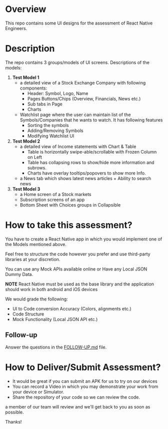 # Overview

This repo contains some UI designs for the assessment of React Native Engineers.

# Description

The repo contains 3 groups/models of UI screens. Descriptions of the models:

 1. **Test Model 1**
    - a detailed view of a Stock Exchange Company with following components:
      - Header: Symbol, Logo, Name
      - Pages Buttons/Chips (Overview, Financials, News etc.)
      - Sub tabs in Page
      - Charts
    - Watchlist page where the user can maintain list of the Symbols/Companies that he wants to watch. It has following features
      - Sorting the symbols
      - Adding/Removing Symbols
      - Modifying Watchlist UI
2. **Test Model 2**
    - a detailed view of Income statements with Chart & Table
      - Table is horizontally swipe-able/scrollable with Frozen Column on Left
      - Table has collapsing rows to show/hide more information and subrows.
      - Charts have overlay tooltips/popovers to show more Info.
    - a News tab which shows latest news articles + Ability to search news
3. **Test Model 3**
    - a Home screen of a Stock markets
    - Subscription screens of an app
    - Bottom Sheet with Choices groups in Collapsible

# How to take this assessment?

You have to create a React Native app in which you would implement one of the Models mentioned above.

Feel free to structure the code however you prefer and use third-party libraries at your discretion.

You can use any Mock APIs available online or Have any Local JSON Dummy Data.

**NOTE**
React Native must be used as the base library and the application should work in both android and iOS devices

We would grade the following:

 - UI to Code conversion Accuracy (Colors, alignments etc.)
 - Code Structure
 - Mock Functionality (Local JSON API etc.)
 
## Follow-up

Answer the questions in the [FOLLOW-UP.md](./FOLLOW-UP.md) file.

# How to Deliver/Submit Assessment?

- It would be great if you can submit an APK for us to try on our devices
- You can record a Video in which you may demonstrate your work from your device or Simulator.
- Share the repository of your code so we can review the code.

a member of our team will review and we'll get back to you as soon as possible.

Thanks!
